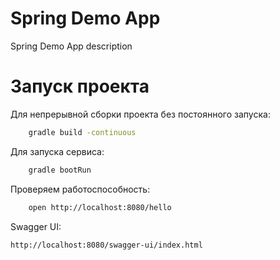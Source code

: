 # Spring Demo App

Spring Demo App description

# Запуск проекта

Для непрерывной сборки проекта без постоянного запуска:

```bash
    gradle build -continuous
```

Для запуска сервиса:

```bash
    gradle bootRun
```

Проверяем работоспособность:

```bash
    open http://localhost:8080/hello
```

Swagger UI:

```bash
http://localhost:8080/swagger-ui/index.html
```
